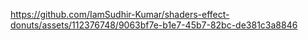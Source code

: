 


https://github.com/IamSudhir-Kumar/shaders-effect-donuts/assets/112376748/9063bf7e-b1e7-45b7-82bc-de381c3a8846

